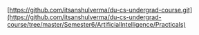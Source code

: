 [https://github.com/itsanshulverma/du-cs-undergrad-course.git](https://github.com/itsanshulverma/du-cs-undergrad-course/tree/master/Semester6/ArtificialIntelligence/Practicals)
